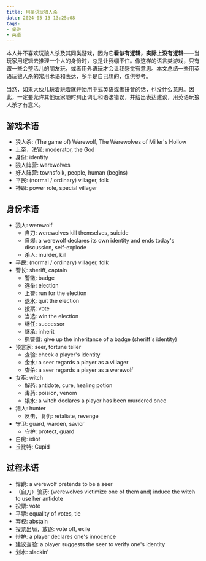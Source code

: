 ```yaml
---
title: 用英语玩狼人杀
date: 2024-05-13 13:25:08
tags:
- 桌游
- 英语
---
```


本人并不喜欢玩狼人杀及其同类游戏，因为它**看似有逻辑，实际上没有逻辑**——当玩家用逻辑去推理一个人的身份时，总是让我绷不住。像这样的语言类游戏，只有跟一些会整活儿的朋友玩，或者用外语玩才会让我感觉有意思。本文总结一些用英语玩狼人杀的常用术语和表达，多半是自己想的，仅供参考。

<!--more-->

当然，如果大伙儿玩着玩着就开始用中式英语或者拼音的话，也没什么意思。因此，一定要允许其他玩家随时纠正词汇和语法错误，并给出表达建议，用英语玩狼人杀才有意义。

## 游戏术语

* 狼人杀: (The game of) Werewolf, The Werewolves of Miller's Hollow
* 上帝，法官: moderator, the God
* 身份: identity
* 狼人阵营: werewolves
* 好人阵营: townsfolk, people, human (begins)
* 平民: (normal / ordinary) villager, folk
* 神职: power role, special villager

## 身份术语

* 狼人: werewolf
  * 自刀: werewolves kill themselves, suicide
  * 自爆: a werewolf declares its own identity and ends today's discussion, self-explode
  * 杀人: murder, kill
* 平民: (normal / ordinary) villager, folk
* 警长: sheriff, captain
  * 警徽: badge
  * 选举: election
  * 上警: run for the election
  * 退水: quit the election
  * 投票: vote
  * 当选: win the election
  * 继任: successor
  * 继承: inherit
  * 撕警徽: give up the inheritance of a badge (sheriff's identity)
* 预言家: seer, fortune teller
  * 查验: check a player's identity
  * 金水: a seer regards a player as a villager
  * 查杀: a seer regards a player as a werewolf
* 女巫: witch
  * 解药: antidote, cure, healing potion
  * 毒药: poision, venom
  * 银水: a witch declares a player has been murdered once
* 猎人: hunter
  * 反击，复仇: retaliate, revenge
* 守卫: guard, warden, savior
  * 守护: protect, guard
* 白痴: idiot
* 丘比特: Cupid

## 过程术语

* 悍跳: a werewolf pretends to be a seer
* （自刀）骗药: (werewolves victimize one of them and) induce the witch to use her antidote
* 投票: vote
* 平票: equality of votes, tie
* 弃权: abstain
* 投票出局，放逐: vote off, exile
* 辩护: a player declares one's innocence
* 建议查验: a player suggests the seer to verify one's identity
* 划水: slackin'

